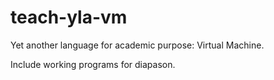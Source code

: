 teach-yla-vm
============

Yet another language for academic purpose: Virtual Machine.

Include working programs for diapason.